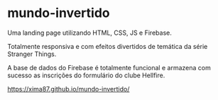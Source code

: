 # mundo-invertido
Uma landing page utilizando HTML, CSS, JS e Firebase.

Totalmente responsiva e com efeitos divertidos de temática da série Stranger Things.

A base de dados do Firebase é totalmente funcional e armazena com sucesso as inscrições do formulário do clube Hellfire.

https://xima87.github.io/mundo-invertido/
